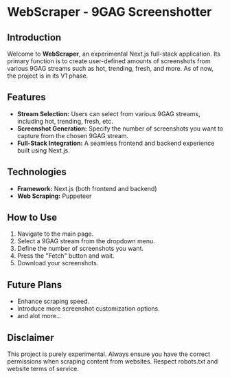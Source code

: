 # WebScraper - 9GAG Screenshotter

## Introduction

Welcome to **WebScraper**, an experimental Next.js full-stack application. Its primary function is to create user-defined amounts of screenshots from various 9GAG streams such as hot, trending, fresh, and more. As of now, the project is in its V1 phase.

## Features

- **Stream Selection:** Users can select from various 9GAG streams, including hot, trending, fresh, etc.
- **Screenshot Generation:** Specify the number of screenshots you want to capture from the chosen 9GAG stream.
- **Full-Stack Integration:** A seamless frontend and backend experience built using Next.js.

## Technologies

- **Framework:** Next.js (both frontend and backend)
- **Web Scraping:** Puppeteer

## How to Use

1. Navigate to the main page.
2. Select a 9GAG stream from the dropdown menu.
3. Define the number of screenshots you want.
4. Press the "Fetch" button and wait.
5. Download your screenshots.

## Future Plans

- Enhance scraping speed.
- Introduce more screenshot customization options.
- and alot more...

## Disclaimer

This project is purely experimental. Always ensure you have the correct permissions when scraping content from websites. Respect robots.txt and website terms of service.


